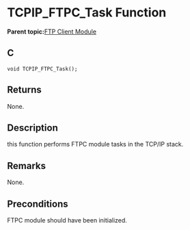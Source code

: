 # TCPIP\_FTPC\_Task Function

**Parent topic:**[FTP Client Module](GUID-CE11EBFA-49BD-4D91-86C5-FFD24810B03C.md)

## C

```
void TCPIP_FTPC_Task();
```

## Returns

None.

## Description

this function performs FTPC module tasks in the TCP/IP stack.

## Remarks

None.

## Preconditions

FTPC module should have been initialized.

